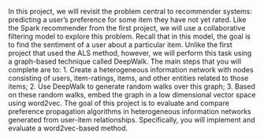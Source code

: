 In this project, we will revisit the problem central to recommender systems: predicting a user’s preference for some item they have not yet rated. Like the Spark recommender from the first project, we will use a collaborative filtering model to explore this problem. Recall that in this model, the goal is to find the sentiment of a user about a particular item. Unlike the first project that used the ALS method, however, we will perform this task using a graph-based technique called DeepWalk. The main steps that you will complete are to: 1. Create a heterogeneous information network with nodes consisting of users, item-ratings, items, and other entities related to those items; 2. Use DeepWalk to generate random walks over this graph; 3. Based on these random walks, embed the graph in a low dimensional vector space using word2vec.     The goal of this project is to evaluate and compare preference propagation algorithms in heterogeneous information networks generated from user-item relationships. 
Specifically, you will implement and evaluate a word2vec-based method.
